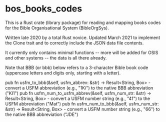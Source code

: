 # bos_books_codes

This is a Rust crate (library package) for reading and mapping books codes for the Bible Organisational System (BibleOrgSys).

Written late 2020 by a total Rust novice. Updated March 2021 to implement the Clone trait and to correctly include the JSON data file contents.

It currently only contains minimal functions -- more will be added for OSIS and other systems -- the data is all there already.

Note that BBB (or bbb) below refers to a 3-character Bible book code (uppercase letters and digits only, starting with a letter).

pub fn usfm_to_bbb(&self, usfm_abbrev: &str) -> Result<String, Box>
    - convert a USFM abbreviation (e.g., "1Ki") to the native BBB abbreviation ("KI1")
pub fn usfm_num_to_usfm_abbrev(&self, usfm_num_str: &str) -> Result<String, Box>
    - convert a USFM number string (e.g., "41") to the USFM abbreviation ("Mat")
pub fn usfm_num_to_bbb(&self, usfm_num_str: &str) -> Result<String, Box>
    - convert a USFM number string (e.g., "66") to the native BBB abbreviation ("JDE")
